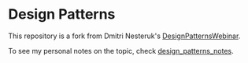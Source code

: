 # Design Patterns

This repository is a fork from Dmitri Nesteruk's [DesignPatternsWebinar](https://github.com/nesteruk/DesignPatternsWebinar).

To see my personal notes on the topic, check [design_patterns_notes](https://github.com/mxagar/design_patterns_notes).